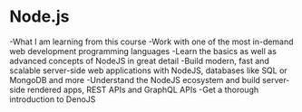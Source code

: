 # Node.js

-What I am learning from this course
-Work with one of the most in-demand web development programming languages
-Learn the basics as well as advanced concepts of NodeJS in great detail
-Build modern, fast and scalable server-side web applications with NodeJS, databases like SQL or MongoDB and more
-Understand the NodeJS ecosystem and build server-side rendered apps, REST APIs and GraphQL APIs
-Get a thorough introduction to DenoJS
